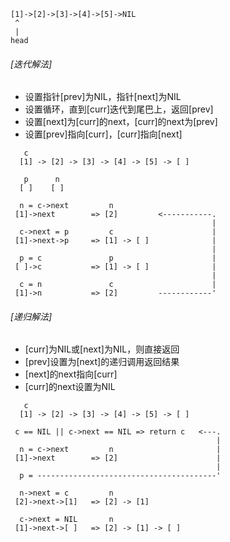 ```
[1]->[2]->[3]->[4]->[5]->NIL
 ^
 |
head
```

###### [迭代解法]
 * 设置指针[prev]为NIL，指针[next]为NIL
 * 设置循环，直到[curr]迭代到尾巴上，返回[prev]
 * 设置[next]为[curr]的next，[curr]的next为[prev]
 * 设置[prev]指向[curr]，[curr]指向[next]
```
   c
  [1] -> [2] -> [3] -> [4] -> [5] -> [ ]

   p      n
  [ ]    [ ]

  n = c->next         n
 [1]->next        => [2]         <-----------.
                                             |
  c->next = p         c                      |
 [1]->next->p     => [1] -> [ ]              |
                                             |
  p = c               p                      |
 [ ]->c           => [1] -> [ ]              |
                                             |
  c = n               c                      |
 [1]->n           => [2]         ------------'
```

###### [递归解法]
 * [curr]为NIL或[next]为NIL，则直接返回
 * [prev]设置为[next]的递归调用返回结果
 * [next]的next指向[curr]
 * [curr]的next设置为NIL
```
   c
  [1] -> [2] -> [3] -> [4] -> [5] -> [ ]

 c == NIL || c->next == NIL => return c   <---.
                                              |
  n = c->next         n                       |
 [1]->next        => [2]                      |
                                              |
  p = ----------------------------------------'

  n->next = c         n
 [2]->next->[1]   => [2] -> [1]

  c->next = NIL       n
 [1]->next->[ ]   => [2] -> [1] -> [ ]
```
